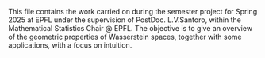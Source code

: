 This file contains the work carried on during the semester project for Spring 2025 at EPFL under the supervision of PostDoc. L.V.Santoro, within the Mathematical Statistics Chair @ EPFL. The objective is to give an overview of the geometric properties of Wasserstein spaces, together with some applications, with a focus on intuition.
